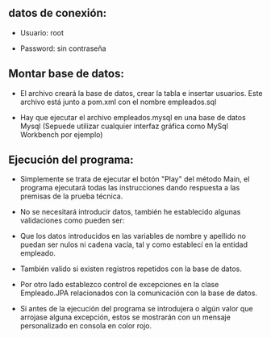 ## datos de conexión:

- Usuario: root

- Password: sin contraseña

## Montar base de datos:

- El archivo creará la base de datos, crear la tabla e insertar usuarios. Este archivo está junto a pom.xml con el nombre empleados.sql

- Hay que ejecutar el archivo empleados.mysql en una base de datos Mysql (Sepuede utilizar cualquier interfaz gráfica como MySql Workbench por ejemplo)

## Ejecución del programa:

- Simplemente se trata de ejecutar el botón "Play" del método Main, el programa ejecutará todas las instrucciones dando respuesta a las premisas de la prueba técnica.

-  No se necesitará introducir datos, también he establecido algunas validaciones como pueden ser:
  
  -  Que los datos introducidos en las variables de nombre y apellido no puedan ser nulos ni cadena vacía, tal y como establecí en la entidad empleado.
    
  -  También valido si existen registros repetidos con la base de datos.
    
  -  Por otro lado establezco control de excepciones en la clase Empleado.JPA relacionados con la comunicación con la base de datos.
    
  - Si antes de la ejecución del programa se introdujera o algún valor que arrojase alguna excepción, estos se mostrarán con un mensaje personalizado en consola en color rojo.



